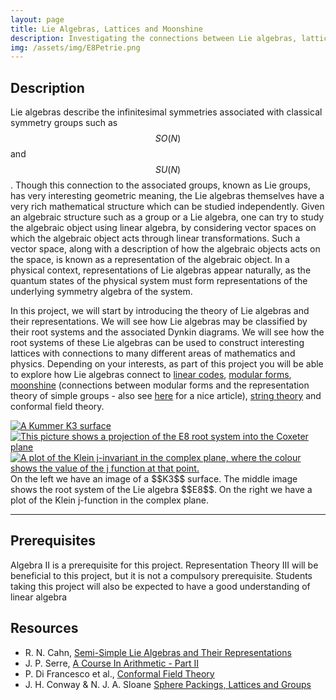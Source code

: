 ```yaml
---
layout: page
title: Lie Algebras, Lattices and Moonshine
description: Investigating the connections between Lie algebras, lattices, modular forms, and string theory.
img: /assets/img/E8Petrie.png
---
```

Description
-----------
Lie algebras describe the infinitesimal symmetries associated with classical symmetry groups such as $$SO(N)$$ and $$SU(N)$$. Though this connection to the associated groups, known as Lie groups, has very interesting geometric meaning, the Lie algebras themselves have a very rich mathematical structure which can be studied independently. Given an algebraic structure such as a group or a Lie algebra, one can try to study the algebraic object using linear algebra, by considering vector spaces on which the algebraic object acts through linear transformations. Such a vector space, along with a description of how the algebraic objects acts on the space, is known as a representation of the algebraic object. In a physical context, representations of Lie algebras appear naturally, as the quantum states of the physical system must form representations of the underlying symmetry algebra of the system.

In this project, we will start by introducing the theory of Lie algebras and their representations. We will see how Lie algebras may be classified by their root systems and the associated Dynkin diagrams. We will see how the root systems of these Lie algebras can be used to construct interesting lattices with connections to many different areas of mathematics and physics. Depending on your interests, as part of this project you will be able to explore how Lie algebras connect to [linear codes], [modular forms], [moonshine] (connections between modular forms and the representation theory of simple groups - also see [here][cheng interview] for a nice article), [string theory] and conformal field theory.

<div class="img_row">
	<a title="A Kummer K3 surface, by Claudio Rocchini" href="https://commons.wikimedia.org/wiki/File:Kummer_surface.png"><img class="col one left" alt="A Kummer K3 surface" src="https://upload.wikimedia.org/wikipedia/commons/thumb/3/3e/Kummer_surface.png/512px-Kummer_surface.png"></a>
	<a title="The E8 root system, by Jgmoxness" href="https://commons.wikimedia.org/wiki/File:E8Petrie.svg"><img class="col one left" alt="This picture shows a projection of the E8 root system into the Coxeter plane" src="https://upload.wikimedia.org/wikipedia/commons/thumb/1/14/E8Petrie.svg/512px-E8Petrie.svg.png"></a>
    <a title="The Klein j-invariant, by Jan Homann" href="https://commons.wikimedia.org/wiki/File:KleinInvariantJ.jpg"><img class="col one left" alt="A plot of the Klein j-invariant in the complex plane, where the colour shows the value of the j function at that point." src="https://upload.wikimedia.org/wikipedia/commons/thumb/3/37/KleinInvariantJ.jpg/512px-KleinInvariantJ.jpg"></a>
</div>
<div class="col three caption" markdown="span">
    On the left we have an image of a $$K3$$ surface. The middle image shows the root system of the Lie algebra $$E8$$. On the right we have a plot of the Klein j-function in the complex plane.
</div>

***

 
Prerequisites
-------------

Algebra II is a prerequisite for this project. Representation Theory III will be beneficial to this project, but it is not a compulsory prerequisite. Students taking this project will also be expected to have a good understanding of linear algebra

Resources
----------
* R. N. Cahn, [Semi-Simple Lie Algebras and Their Representations]
* J. P. Serre, [A Course In Arithmetic - Part II]
* P. Di Francesco et al., [Conformal Field Theory]
* J. H. Conway &amp; N. J. A. Sloane [Sphere Packings, Lattices and Groups]


[linear codes]:https://en.wikipedia.org/wiki/Linear_code
[modular forms]:http://mathworld.wolfram.com/ModularForm.html
[moonshine]:https://www.quantamagazine.org/mathematicians-chase-moonshine-string-theory-connections-20150312/
[cheng interview]:https://www.quantamagazine.org/moonshine-master-toys-with-string-theory-20160804/
[string theory]:http://whystringtheory.com
[Semi-Simple Lie Algebras and Their Representations]:http://phyweb.lbl.gov/%7Erncahn/www/liealgebras/texall.pdf
[A Course In Arithmetic - Part II]:http://library.dur.ac.uk/search/?searchtype=Y&searcharg=j+p+serre+arithmetic&searchscope=1&submit.x=0&submit.y=0&submit=Search
[Conformal Field Theory]:http://library.dur.ac.uk/search~S1/?searchtype=Y&searcharg=di+francesco+conformal&searchscope=1&sortdropdown=-&SORT=DZ&extended=1&SUBMIT=Search&searchlimits=&searchorigarg=Ydi+francesco
[Sphere Packings, Lattices and Groups]:http://library.dur.ac.uk/search~S1?/Yconway+sphere+packings&searchscope=1&SORT=D/Yconway+sphere+packings&searchscope=1&SORT=D&SUBKEY=conway+sphere+packings/1%2C2%2C2%2CE/frameset&FF=Yconway+sphere+packings&searchscope=1&SORT=D&2%2C2%2C
